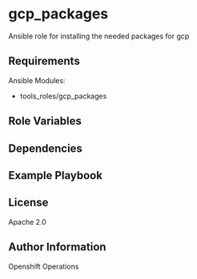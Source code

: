 gcp_packages
=========

Ansible role for installing the needed packages for gcp

Requirements
------------

Ansible Modules:

- tools_roles/gcp_packages


Role Variables
--------------

Dependencies
------------


Example Playbook
----------------


License
-------

Apache 2.0

Author Information
------------------

Openshift Operations
